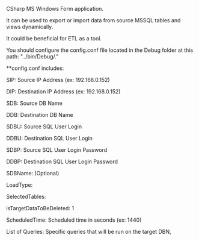 CSharp MS Windows Form application.

It can be used to export or import data from source MSSQL tables and views dynamically. 

It could be beneficial for ETL as a tool.

You should configure the config.conf file located in the Debug folder at this path: "../bin/Debug/."

**config.conf includes: 

SIP: Source IP Address (ex: 192.168.0.152)

DIP: Destination IP Address (ex: 192.168.0.152)

SDB: Source DB Name

DDB: Destination DB Name

SDBU: Source SQL User Login

DDBU: Destination SQL User Login

SDBP: Source SQL User Login Password

DDBP: Destination SQL User Login Password

SDBName: (Optional)

LoadType: 

SelectedTables: 

isTargetDataToBeDeleted: 1

ScheduledTime: Scheduled time in seconds (ex: 1440)

List of Queries: Specific queries that will be run on the target DBN,
